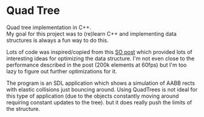 # Quad Tree
Quad tree implementation in C++. \
My goal for this project was to (re)learn C++ and implementing data structures is always a fun way to do this.

Lots of code was inspired/copied from this [SO post](https://stackoverflow.com/questions/41946007/efficient-and-well-explained-implementation-of-a-quadtree-for-2d-collision-det) which provided lots of interesting
ideas for optimizing the data structure.
I'm not even close to the performance described in the post (200k elements at 60fps)
but I'm too lazy to figure out further optimizations for it.

The program is an SDL application which shows a simulation of AABB rects with
elastic collisions just bouncing around. Using QuadTrees is not ideal for this
type of application (due to the objects constantly moving around requiring constant updates to the tree).
but it does really push the limits of the structure.

